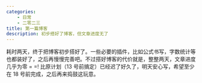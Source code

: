 ```yaml
---
categories:
    - 日常
    - 二零二三
title: 第一篇博客
description: 初步搭好了博客，但文章进度无了
---
```


耗时两天，终于把博客初步搭好了。一些必要的插件，比如公式书写，字数统计等也都装好了，之后再慢慢完善吧。不过搭好博客的代价就是，整整两天，文章进度几乎为零 = =! 比原计划（13 号前搞定）已经迟了好久了，明天安心写，希望至少在 18 号前完成，之后再来捣鼓这玩意。
